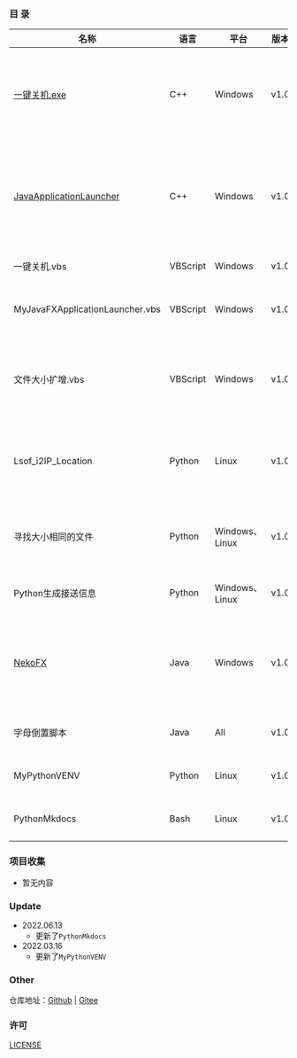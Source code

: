 ### 目 录

| **名称** | **语言** | **平台** | **版本** | **描述** |
|---|---|---|---|---|
|[一键关机.exe](https://gitee.com/rmshadows/shenmedongxi/attach_files/419476/download)|C++|Windows|v1.0|用来一键关机吖。。。。懒得从开始菜单关机(笔记本键盘太小我拒绝用alt+F4)|
|[JavaApplicationLauncher](https://gitee.com/rmshadows/shenmedongxi/releases/JavaApplicationLauncher_v1.0)|C++|Windows|v1.0|用于加载我用Jlink打包的Java或JavaFX桌面应用，其实就是执行CMD命令而已|
|一键关机.vbs|VBScript|Windows|v1.0|一键关机的VBS脚本|
|MyJavaFXApplicationLauncher.vbs|VBScript|Windows|v1.0|用来加载Windows下Jlink包装的JFX应用|
|文件大小扩增.vbs|VBScript|Windows|v1.0|用Windows下的Copy /b命令将无用数据填充进文件，使文件“虚胖”|
|Lsof_i2IP_Location|Python|Linux|v1.0|爬取本地计算机通讯的服务器对象-使用ChinaZ.com查询服务|
|寻找大小相同的文件|Python|Windows、Linux|v1.0|在给定文件夹中找出大小一样的文件，不是很好用|
|Python生成接送信息|Python|Windows、Linux|v1.0|疫情期间帮我生成接送信息|
|[NekoFX](https://gitee.com/rmshadows/shenmedongxi/attach_files/420915/download)|Java|Windows|v1.0|很无聊的小东西，测试系统托盘罢了。作用就是运行[Neko](http://www.randelshofer.ch/blog/2010/07/screenmate-neko-in-java/)和[eSheep](https://github.com/Adrianotiger/desktopPet)，仅此而已。|
|字母倒置脚本|Java|All|v1.0|比如：‘Hello’变成‘oןןǝH’|
|MyPythonVENV|Python|Linux|v1.0|我的Python项目虚拟环境搭建|
|PythonMkdocs|Bash|Linux|v1.0|Mkdocs生成Python项目文档|


### 项目收集

- 暂无内容

### Update

- 2022.06.13
  - 更新了`PythonMkdocs`
- 2022.03.16
  - 更新了`MyPythonVENV`

### Other

仓库地址：[Github](https://github.com/rmshadows/whatarethese)  |  [Gitee](https://gitee.com/rmshadows/shenmedongxi)

### 许可

[LICENSE](https://gitee.com/rmshadows/shenmedongxi/blob/master/LICENSE)